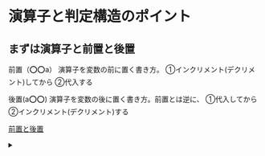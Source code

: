 # 演算子と判定構造のポイント

## まずは演算子と前置と後置

前置（⭕️⭕️a）
演算子を変数の前に置く書き方。
①インクリメント(デクリメント)してから
②代入する

後置(a⭕️⭕️)
演算子を変数の後に置く書き方。前置とは逆に、
①代入してから
②インクリメント(デクリメント)する

[前置と後置](https://qiita.com/uzura56/items/641b61368b6d8624a9c4)



<details>
  <summary></summary>
  
```

class java2_6 {

public static void main (String[] args) {
int a = 3;
int b =  a += 5;
System.out.println(a + b); //正解は16
⭐️加算代入演算子
a=3
int b = a += 5;で、aに5を加えた結果をaに再代入し、その新しい値をbにも代入。これにより、aの値は8、ｂの値も８
aとbは共に8なので、出力は16



int c = 10;
int d = c++; 
System.out.println(c + d);//正解は21
⭐️後置インクリメント演算子
int c = 10;
int d = c++;では、cの現在の値をdに代入した後、cの値を1増やす。この操作後、cは11、dは10
結果は21


int e = 10;
int f = ++e + 10; 
System.out.println(e +f);//３２
⭐️前置インクリメント演算子
int e = 10;
int f = ++e + 10;では、eの値を1増やしてからその新しい値（11）に10を加え、その結果（21）をfに代入します。
つまり。e= 11 f= 21
結果は32


int g = 10;
int h = g++ + 10;
System.out.println(g + h);
⭐️後置インクリメントと加算
int g = 10;
int h = g++ + 10;では、gの現在の値に10を加えたものをhに代入した後、gの値を1増やす。
つまり　g=11 h=20
結果は31


int aa = 10;
int bb = aa++;
System.out.println(bb++ + aa++ - --aa);
⭐️複合したインクリメントとデクリメントの操作
int aa = 10;
int bb = aa++;で、aaの値をbbに代入した後、aaを1増やす。この時点ではaa=11 bb=10

System.out.println(bb++ + aa++ - --aa);について
bb++は後置インクリメント。bbの現在の値（10）に値を1増やすが、後置なので式の評価後に発生するため、この時点の結果は10。
式の評価後は11

aa++も後置インクリメント。aaの現在の値（11）に値を1増やすが、後置なので式の評価後に発生するため、この時点の結果は11。
式の評価後は１２

--aaは前置デクリメント。aaの値を1減らしてからその値（11に減らされた後の値）を式の評価に使用
⭐️つまり、aa++の後でaaは12になっていたが、--aaによって11に減少
式の評価後は１１

式の組み合わせは、bb++ + aa++ - --aaは10 + 11 - 11
結果は10


}
}
```

</details>
